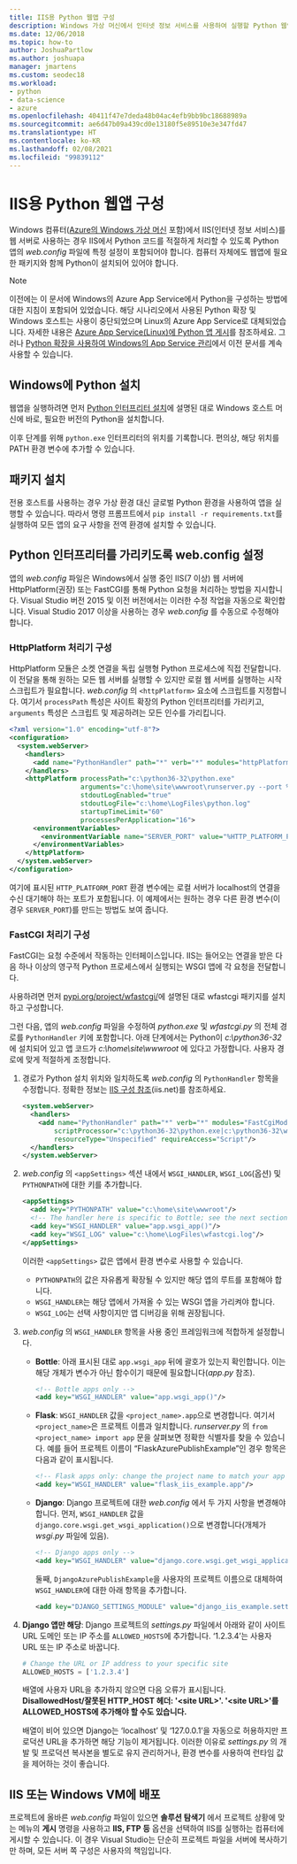 ```yaml
---
title: IIS용 Python 웹앱 구성
description: Windows 가상 머신에서 인터넷 정보 서비스를 사용하여 실행할 Python 웹앱을 구성하는 방법입니다.
ms.date: 12/06/2018
ms.topic: how-to
author: JoshuaPartlow
ms.author: joshuapa
manager: jmartens
ms.custom: seodec18
ms.workload:
- python
- data-science
- azure
ms.openlocfilehash: 40411f47e7deda48b04ac4efb9bb9bc18688989a
ms.sourcegitcommit: ae6d47b09a439cd0e13180f5e89510e3e347fd47
ms.translationtype: HT
ms.contentlocale: ko-KR
ms.lasthandoff: 02/08/2021
ms.locfileid: "99839112"
---
```

# <a name="configure-python-web-apps-for-iis"></a>IIS용 Python 웹앱 구성

Windows 컴퓨터([Azure의 Windows 가상 머신](/azure/architecture/reference-architectures/n-tier/windows-vm) 포함)에서 IIS(인터넷 정보 서비스)를 웹 서버로 사용하는 경우 IIS에서 Python 코드를 적절하게 처리할 수 있도록 Python 앱의 *web.config* 파일에 특정 설정이 포함되어야 합니다. 컴퓨터 자체에도 웹앱에 필요한 패키지와 함께 Python이 설치되어 있어야 합니다.

> [!Note]
> 이전에는 이 문서에 Windows의 Azure App Service에서 Python을 구성하는 방법에 대한 지침이 포함되어 있었습니다. 해당 시나리오에서 사용된 Python 확장 및 Windows 호스트는 사용이 중단되었으며 Linux의 Azure App Service로 대체되었습니다. 자세한 내용은 [Azure App Service(Linux)에 Python 앱 게시](publishing-python-web-applications-to-azure-from-visual-studio.md)를 참조하세요. 그러나 [Python 확장을 사용하여 Windows의 App Service 관리](managing-python-on-azure-app-service.md)에서 이전 문서를 계속 사용할 수 있습니다.

## <a name="install-python-on-windows"></a>Windows에 Python 설치

웹앱을 실행하려면 먼저 [Python 인터프리터 설치](installing-python-interpreters.md)에 설명된 대로 Windows 호스트 머신에 바로, 필요한 버전의 Python을 설치합니다.

이후 단계를 위해 `python.exe` 인터프리터의 위치를 기록합니다. 편의상, 해당 위치를 PATH 환경 변수에 추가할 수 있습니다.

## <a name="install-packages"></a>패키지 설치

전용 호스트를 사용하는 경우 가상 환경 대신 글로벌 Python 환경을 사용하여 앱을 실행할 수 있습니다. 따라서 명령 프롬프트에서 `pip install -r requirements.txt`를 실행하여 모든 앱의 요구 사항을 전역 환경에 설치할 수 있습니다.

## <a name="set-webconfig-to-point-to-the-python-interpreter"></a>Python 인터프리터를 가리키도록 web.config 설정

앱의 *web.config* 파일은 Windows에서 실행 중인 IIS(7 이상) 웹 서버에 HttpPlatform(권장) 또는 FastCGI를 통해 Python 요청을 처리하는 방법을 지시합니다. Visual Studio 버전 2015 및 이전 버전에서는 이러한 수정 작업을 자동으로 확인합니다. Visual Studio 2017 이상을 사용하는 경우 *web.config* 를 수동으로 수정해야 합니다.

### <a name="configure-the-httpplatform-handler"></a>HttpPlatform 처리기 구성

HttpPlatform 모듈은 소켓 연결을 독립 실행형 Python 프로세스에 직접 전달합니다. 이 전달을 통해 원하는 모든 웹 서버를 실행할 수 있지만 로컬 웹 서버를 실행하는 시작 스크립트가 필요합니다. *web.config* 의 `<httpPlatform>` 요소에 스크립트를 지정합니다. 여기서 `processPath` 특성은 사이트 확장의 Python 인터프리터를 가리키고, `arguments` 특성은 스크립트 및 제공하려는 모든 인수를 가리킵니다.

```xml
<?xml version="1.0" encoding="utf-8"?>
<configuration>
  <system.webServer>
    <handlers>
      <add name="PythonHandler" path="*" verb="*" modules="httpPlatformHandler" resourceType="Unspecified"/>
    </handlers>
    <httpPlatform processPath="c:\python36-32\python.exe"
                  arguments="c:\home\site\wwwroot\runserver.py --port %HTTP_PLATFORM_PORT%"
                  stdoutLogEnabled="true"
                  stdoutLogFile="c:\home\LogFiles\python.log"
                  startupTimeLimit="60"
                  processesPerApplication="16">
      <environmentVariables>
        <environmentVariable name="SERVER_PORT" value="%HTTP_PLATFORM_PORT%" />
      </environmentVariables>
    </httpPlatform>
  </system.webServer>
</configuration>
```

여기에 표시된 `HTTP_PLATFORM_PORT` 환경 변수에는 로컬 서버가 localhost의 연결을 수신 대기해야 하는 포트가 포함됩니다. 이 예제에서는 원하는 경우 다른 환경 변수(이 경우 `SERVER_PORT`)를 만드는 방법도 보여 줍니다.

### <a name="configure-the-fastcgi-handler"></a>FastCGI 처리기 구성

FastCGI는 요청 수준에서 작동하는 인터페이스입니다. IIS는 들어오는 연결을 받은 다음 하나 이상의 영구적 Python 프로세스에서 실행되는 WSGI 앱에 각 요청을 전달합니다.

사용하려면 먼저 [pypi.org/project/wfastcgi/](https://pypi.io/project/wfastcgi)에 설명된 대로 wfastcgi 패키지를 설치하고 구성합니다.

그런 다음, 앱의 *web.config* 파일을 수정하여 *python.exe* 및 *wfastcgi.py* 의 전체 경로를 `PythonHandler` 키에 포함합니다. 아래 단계에서는 Python이 *c:\python36-32* 에 설치되어 있고 앱 코드가 *c:\home\site\wwwroot* 에 있다고 가정합니다. 사용자 경로에 맞게 적절하게 조정합니다.

1. 경로가 Python 설치 위치와 일치하도록 *web.config* 의 `PythonHandler` 항목을 수정합니다. 정확한 정보는 [IIS 구성 참조](https://www.iis.net/configreference)(iis.net)를 참조하세요.

    ```xml
    <system.webServer>
      <handlers>
        <add name="PythonHandler" path="*" verb="*" modules="FastCgiModule"
            scriptProcessor="c:\python36-32\python.exe|c:\python36-32\wfastcgi.py"
            resourceType="Unspecified" requireAccess="Script"/>
      </handlers>
    </system.webServer>
    ```

1. *web.config* 의 `<appSettings>` 섹션 내에서 `WSGI_HANDLER`, `WSGI_LOG`(옵션) 및 `PYTHONPATH`에 대한 키를 추가합니다.

    ```xml
    <appSettings>
      <add key="PYTHONPATH" value="c:\home\site\wwwroot"/>
      <!-- The handler here is specific to Bottle; see the next section. -->
      <add key="WSGI_HANDLER" value="app.wsgi_app()"/>
      <add key="WSGI_LOG" value="c:\home\LogFiles\wfastcgi.log"/>
    </appSettings>
    ```

    이러한 `<appSettings>` 값은 앱에서 환경 변수로 사용할 수 있습니다.

    - `PYTHONPATH`의 값은 자유롭게 확장될 수 있지만 해당 앱의 루트를 포함해야 합니다.
    - `WSGI_HANDLER`는 해당 앱에서 가져올 수 있는 WSGI 앱을 가리켜야 합니다.
    - `WSGI_LOG`는 선택 사항이지만 앱 디버깅을 위해 권장됩니다.

1. *web.config* 의 `WSGI_HANDLER` 항목을 사용 중인 프레임워크에 적합하게 설정합니다.

    - **Bottle**: 아래 표시된 대로 `app.wsgi_app` 뒤에 괄호가 있는지 확인합니다. 이는 해당 개체가 변수가 아닌 함수이기 때문에 필요합니다(*app.py* 참조).

        ```xml
        <!-- Bottle apps only -->
        <add key="WSGI_HANDLER" value="app.wsgi_app()"/>
        ```

    - **Flask**: `WSGI_HANDLER` 값을 `<project_name>.app`으로 변경합니다. 여기서 `<project_name>`은 프로젝트 이름과 일치합니다. *runserver.py* 의 `from <project_name> import app` 문을 살펴보면 정확한 식별자를 찾을 수 있습니다. 예를 들어 프로젝트 이름이 “FlaskAzurePublishExample”인 경우 항목은 다음과 같이 표시됩니다.

        ```xml
        <!-- Flask apps only: change the project name to match your app -->
        <add key="WSGI_HANDLER" value="flask_iis_example.app"/>
        ```

    - **Django**: Django 프로젝트에 대한 *web.config* 에서 두 가지 사항을 변경해야 합니다. 먼저, `WSGI_HANDLER` 값을 `django.core.wsgi.get_wsgi_application()`으로 변경합니다(개체가 *wsgi.py* 파일에 있음).

        ```xml
        <!-- Django apps only -->
        <add key="WSGI_HANDLER" value="django.core.wsgi.get_wsgi_application()"/>
        ```

        둘째, `DjangoAzurePublishExample`을 사용자의 프로젝트 이름으로 대체하여 `WSGI_HANDLER`에 대한 아래 항목을 추가합니다.

        ```xml
        <add key="DJANGO_SETTINGS_MODULE" value="django_iis_example.settings" />
        ```

1. **Django 앱만 해당**: Django 프로젝트의 *settings.py* 파일에서 아래와 같이 사이트 URL 도메인 또는 IP 주소를 `ALLOWED_HOSTS`에 추가합니다. ‘1.2.3.4’는 사용자 URL 또는 IP 주소로 바꿉니다.

    ```python
    # Change the URL or IP address to your specific site
    ALLOWED_HOSTS = ['1.2.3.4']
    ```

    배열에 사용자 URL을 추가하지 않으면 다음 오류가 표시됩니다. **DisallowedHost/잘못된 HTTP_HOST 헤더: '\<site URL\>'. '\<site URL\>'를 ALLOWED_HOSTS에 추가해야 할 수도 있습니다.**

    배열이 비어 있으면 Django는 ‘localhost’ 및 ‘127.0.0.1’을 자동으로 허용하지만 프로덕션 URL을 추가하면 해당 기능이 제거됩니다. 이러한 이유로 *settings.py* 의 개발 및 프로덕션 복사본을 별도로 유지 관리하거나, 환경 변수를 사용하여 런타임 값을 제어하는 것이 좋습니다.

## <a name="deploy-to-iis-or-a-windows-vm"></a>IIS 또는 Windows VM에 배포

프로젝트에 올바른 *web.config* 파일이 있으면 **솔루션 탐색기** 에서 프로젝트 상황에 맞는 메뉴의 **게시** 명령을 사용하고 **IIS, FTP 등** 옵션을 선택하여 IIS를 실행하는 컴퓨터에 게시할 수 있습니다. 이 경우 Visual Studio는 단순히 프로젝트 파일을 서버에 복사하기만 하며, 모든 서버 쪽 구성은 사용자의 책임입니다.
